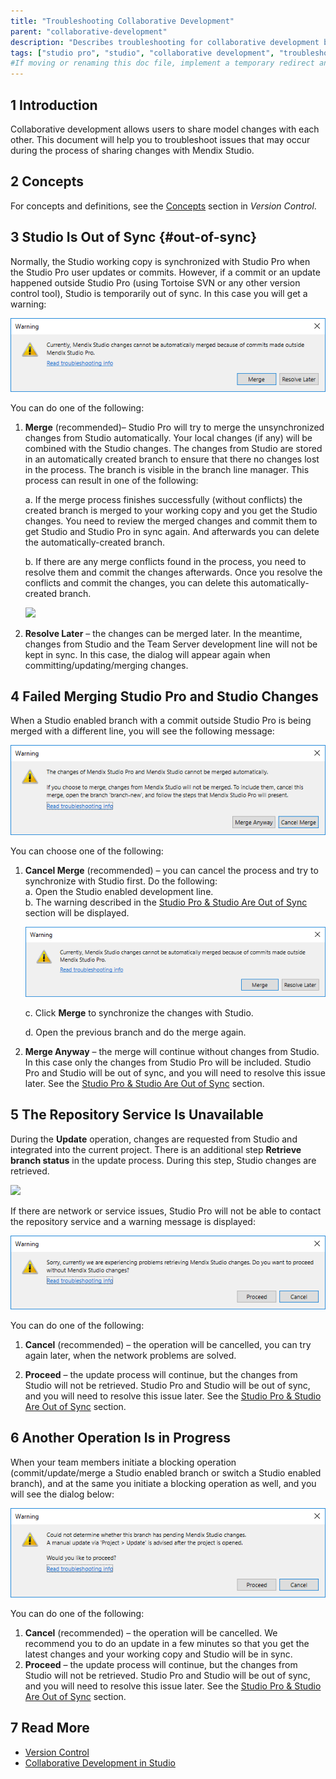 ```yaml
---
title: "Troubleshooting Collaborative Development"
parent: "collaborative-development"
description: "Describes troubleshooting for collaborative development between the Mendix Studio Pro and the Mendix Studio"
tags: ["studio pro", "studio", "collaborative development", "troubleshooting", "troubleshoot"]
#If moving or renaming this doc file, implement a temporary redirect and let the respective team know they should update the URL in the product. See Mapping to Products for more details.
---
```


## 1 Introduction 

Collaborative development allows users to share model changes with each other. This document will help you to troubleshoot issues that may occur during the process of sharing changes with Mendix Studio.

## 2 Concepts

For concepts and definitions, see the [Concepts](version-control#concepts) section in *Version Control*. 

## 3 Studio Is Out of Sync {#out-of-sync}

Normally, the Studio working copy is synchronized with Studio Pro when the Studio Pro user updates or commits. However, if a commit or an update happened outside Studio Pro (using Tortoise SVN or any other version control tool), Studio is temporarily out of sync. In this case you will get a warning:

![](attachments/collaborative-development-troubleshooting/changes-are-out-of-sync.png)

You can do one of the following:

1.  **Merge** (recommended)–  Studio Pro will try to merge the unsynchronized changes from Studio automatically. Your local changes (if any) will be combined with the Studio changes. The changes from Studio are stored in an automatically created branch to ensure that there no changes lost in the process. The branch is visible in the branch line manager. This process can result in one of the following: <br/>

	a.  If the merge process finishes successfully (without conflicts) the created branch is merged to your working copy and you get the Studio changes. You need to review the merged changes and commit them to get Studio and Studio Pro in sync again. And afterwards you can delete the automatically-created branch.<br/>

	b. If there are any merge conflicts found in the process, you need to resolve them and commit the changes afterwards. Once you resolve the conflicts and commit the changes, you can delete this automatically-created branch.<br/>

	![](attachments/collaborative-development-troubleshooting/automatically-created-branch.png)

2. **Resolve Later** –  the changes can be merged later. In the meantime, changes from Studio and the Team Server development line will not be kept in sync. In this case, the dialog will appear again when committing/updating/merging changes. 

## 4 Failed Merging Studio Pro and Studio Changes 

When a Studio enabled branch with a commit outside Studio Pro is being merged with a different line, you will see the following message:

![](attachments/collaborative-development-troubleshooting/cannot-merge-automatically.png)

You can choose one of the following:

1.  **Cancel Merge** (recommended) – you can cancel the process and try to synchronize with Studio first. Do the following:<br/>
	a.  Open the Studio enabled development line.<br/>
	b.  The warning described in the [Studio Pro & Studio Are Out of Sync](#out-of-sync) section will be displayed.<br/>

	![](attachments/collaborative-development-troubleshooting/changes-are-out-of-sync.png)<br/>

	c. Click **Merge** to synchronize the changes with Studio.<br/>

	d. Open the previous branch and do the merge again. 

2. **Merge Anyway** – the merge will continue without changes from Studio. In this case only the changes from Studio Pro will be included. Studio Pro and Studio will be out of sync, and you will need to resolve this issue later. See the [Studio Pro & Studio Are Out of Sync](#out-of-sync) section.

## 5 The Repository Service Is Unavailable

During the **Update** operation, changes are requested from Studio and integrated into the current project.  There is an additional step **Retrieve branch status** in the update process. During this step, Studio changes are retrieved. 

![](attachments/collaborative-development-troubleshooting/retrieving-branch-status.png)

If there are network or service issues, Studio Pro will not be able to contact the repository service and a warning message is displayed:

![](attachments/collaborative-development-troubleshooting/changes-are-not-retrieved.png)

You can do one of the following:

1. **Cancel** (recommended) – the operation will be cancelled, you can try again later, when the network problems are solved.

2. **Proceed** – the update process will continue, but the changes from Studio will not be retrieved. Studio Pro and Studio will be out of sync, and you will need to resolve this issue later. See the [Studio Pro & Studio Are Out of Sync](#out-of-sync) section.

## 6 Another Operation Is in Progress

When your team members initiate a blocking operation (commit/update/merge a Studio enabled branch or switch a Studio enabled branch), and at the same you initiate a blocking operation as well, and you will see the dialog below:

![](attachments/collaborative-development-troubleshooting/another-operation-in-progress.png)

You can do one of the following:

1. **Cancel** (recommended) – the operation will be cancelled. We recommend you to do an update in a few minutes so that you get the latest changes and your working copy and Studio will be in sync.
2. **Proceed** – the update process will continue, but the changes from Studio will not be retrieved. Studio Pro and Studio will be out of sync, and you will need to resolve this issue later. See the [Studio Pro & Studio Are Out of Sync](#out-of-sync) section.

## 7 Read More

* [Version Control](version-control) 
* [Collaborative Development in Studio](/studio/general-collaborative-development)
